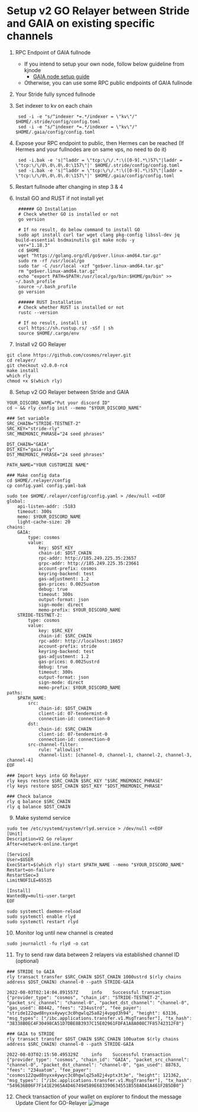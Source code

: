 # Setup v2 GO Relayer between Stride and GAIA on existing specific channels
1. RPC Endpoint of GAIA fullnode
    + If you intend to setup your own node, follow below guideline from kjnode
        - [GAIA node setup guide](https://github.com/kj89/testnet_manuals/tree/main/stride/GAIA/README.md)
    + Otherwise, you can use some RPC public endpoints of GAIA fullnode

2. Your Stride fully synced fullnode 

3. Set indexer to kv on each chain  

        sed -i -e "s/^indexer *=.*/indexer = \"kv\"/" $HOME/.stride/config/config.toml
        sed -i -e "s/^indexer *=.*/indexer = \"kv\"/" $HOME/.gaia/config/config.toml  
        

4. Expose your RPC endpoint to public, then Hermes can be reached (If Hermes and your fullnodes are on same vps, no need to do it)   

        sed -i.bak -e 's|^laddr = \"tcp:\/\/.*:\([0-9].*\)57\"|laddr = \"tcp:\/\/0\.0\.0\.0:\157\"|' $HOME/.stride/config/config.toml  
        sed -i.bak -e 's|^laddr = \"tcp:\/\/.*:\([0-9].*\)57\"|laddr = \"tcp:\/\/0\.0\.0\.0:\157\"|' $HOME/.gaia/config/config.toml  
	        

5. Restart fullnode after changing in step 3 & 4
6. Install GO and RUST if not install yet

        ###### GO Installation
        # Check whether GO is installed or not
        go version
        
        # If no result, do below command to install GO
        sudo apt install curl tar wget clang pkg-config libssl-dev jq build-essential bsdmainutils git make ncdu -y
        ver="1.18.3"
        cd $HOME
        wget "https://golang.org/dl/go$ver.linux-amd64.tar.gz"
        sudo rm -rf /usr/local/go
        sudo tar -C /usr/local -xzf "go$ver.linux-amd64.tar.gz"
        rm "go$ver.linux-amd64.tar.gz"
        echo "export PATH=$PATH:/usr/local/go/bin:$HOME/go/bin" >> ~/.bash_profile
        source ~/.bash_profile
        go version
        
        ###### RUST Installation
        # Check whether RUST is installed or not
        rustc --version
      
        # If no result, install it
        curl https://sh.rustup.rs/ -sSf | sh
        source $HOME/.cargo/env
        
7. Install v2 GO Relayer
```
git clone https://github.com/cosmos/relayer.git
cd relayer/
git checkout v2.0.0-rc4
make install     
which rly
chmod +x $(which rly)
```
8. Setup v2 GO Relayer between Stride and GAIA
```
YOUR_DISCORD_NAME="Put your discord ID"
cd ~ && rly config init --memo "$YOUR_DISCORD_NAME"
        
### Set variable
SRC_CHAIN="STRIDE-TESTNET-2"
SRC_KEY="stride-rly"
SRC_MNEMONIC_PHRASE="24 seed phrases"
        
DST_CHAIN="GAIA"
DST_KEY="gaia-rly"
DST_MNEMONIC_PHRASE="24 seed phrases"

PATH_NAME="YOUR CUSTOMIZE NAME"
        
### Make config data
cd $HOME/.relayer/config
cp config.yaml config.yaml-bak
        
sudo tee $HOME/.relayer/config/config.yaml > /dev/null <<EOF
global:
    api-listen-addr: :5183
    timeout: 300s
    memo: $YOUR_DISCORD_NAME
    light-cache-size: 20
chains:
    GAIA:
        type: cosmos
        value:
            key: $DST_KEY
            chain-id: $DST_CHAIN
            rpc-addr: http://185.249.225.35:23657
            grpc-addr: http://185.249.225.35:23661
            account-prefix: cosmos
            keyring-backend: test
            gas-adjustment: 1.2
            gas-prices: 0.0025uatom
            debug: true
            timeout: 300s
            output-format: json
            sign-mode: direct
            memo-prefix: $YOUR_DISCORD_NAME
    STRIDE-TESTNET-2:
        type: cosmos
        value:
            key: $SRC_KEY
            chain-id: $SRC_CHAIN
            rpc-addr: http://localhost:16657
            account-prefix: stride
            keyring-backend: test
            gas-adjustment: 1.2
            gas-prices: 0.0025ustrd
            debug: true
            timeout: 300s
            output-format: json
            sign-mode: direct
            memo-prefix: $YOUR_DISCORD_NAME
paths:
    $PATH_NAME:
        src:
            chain-id: $DST_CHAIN
            client-id: 07-tendermint-0
            connection-id: connection-0
        dst:
            chain-id: $SRC_CHAIN
            client-id: 07-tendermint-0
            connection-id: connection-0
        src-channel-filter:
            rule: "allowlist"
            channel-list: [channel-0, channel-1, channel-2, channel-3, channel-4]	      
EOF
        
### Import keys into GO Relayer
rly keys restore $SRC_CHAIN $SRC_KEY "$SRC_MNEMONIC_PHRASE"
rly keys restore $DST_CHAIN $DST_KEY "$DST_MNEMONIC_PHRASE"

### Check balance 
rly q balance $SRC_CHAIN
rly q balance $DST_CHAIN
```

9. Make systemd service
```
sudo tee /etc/systemd/system/rlyd.service > /dev/null <<EOF
[Unit]
Description=V2 Go relayer
After=network-online.target

[Service]
User=$USER
ExecStart=$(which rly) start $PATH_NAME --memo "$YOUR_DISCORD_NAME"
Restart=on-failure
RestartSec=3
LimitNOFILE=65535

[Install]
WantedBy=multi-user.target
EOF

sudo systemctl daemon-reload
sudo systemctl enable rlyd
sudo systemctl restart rlyd
```

10. Monitor log until new channel is created
```
sudo journalctl -fu rlyd -o cat
```

11. Try to send raw data between 2 relayers via established channel ID (optional)   
```
### STRIDE to GAIA
rly transact transfer $SRC_CHAIN $DST_CHAIN 1000ustrd $(rly chains address $DST_CHAIN) channel-0 --path STRIDE-GAIA

2022-08-03T02:14:04.891557Z     info    Successful transaction  {"provider_type": "cosmos", "chain_id": "STRIDE-TESTNET-2", "packet_src_channel": "channel-0", "packet_dst_channel": "channel-0", "gas_used": 88442, "fees": "234ustrd", "fee_payer": "stride122qwd8nyxx4ywyc3c0hgwlq25a82j4vpgd3h94", "height": 63136, "msg_types": ["/ibc.applications.transfer.v1.MsgTransfer"], "tx_hash": "38338B0EC4F30498CA51D7DBE8B3937C15E02961FDFA1A8A008C7F85742312F8"}

### GAIA to STRIDE
rly transact transfer $DST_CHAIN $SRC_CHAIN 100uatom $(rly chains address $SRC_CHAIN) channel-0 --path STRIDE-GAIA

2022-08-03T02:15:50.495329Z     info    Successful transaction  {"provider_type": "cosmos", "chain_id": "GAIA", "packet_src_channel": "channel-0", "packet_dst_channel": "channel-0", "gas_used": 88763, "fees": "234uatom", "fee_payer": "cosmos122qwd8nyxx4ywyc3c0hgwlq25a82j4vptx3t3e", "height": 121362, "msg_types": ["/ibc.applications.transfer.v1.MsgTransfer"], "tx_hash": "549636B06F7F141E2965A4D467494589E683390634551B558A041A461F2B5DB0"}
```

12. Check transaction of your wallet on explorer to findout the message Update Client for GO-Relayer
![image](https://user-images.githubusercontent.com/91453629/182510531-4a80e5fa-e113-485a-8e29-f71df360fff2.png)
